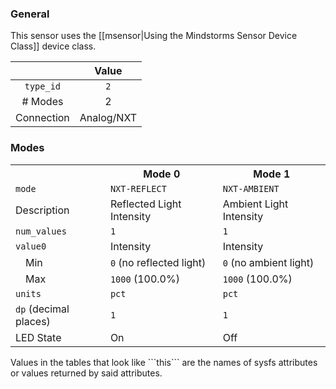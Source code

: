 ### General

This sensor uses the [[msensor|Using the Mindstorms Sensor Device Class]] device class.

|              | Value      |
|:------------:|:----------:|
|```type_id``` | ```2```    |
| # Modes      | 2          |
| Connection   | Analog/NXT |

### Modes

<table>
  <tr>
    <th>
    <th>Mode 0
    <th>Mode 1
  <tr>
    <td><code>mode</code>
    <td><code>NXT-REFLECT</code>
    <td><code>NXT-AMBIENT</code>
  <tr>
    <td>Description
    <td>Reflected Light Intensity
    <td>Ambient Light Intensity
  <tr>
    <td><code>num_values</code>
    <td><code>1</code>
    <td><code>1</code>
  <tr>
    <td><code>value0</code>
    <td>Intensity
    <td>Intensity
  <tr>
    <td>&emsp;Min
    <td><code>0</code> (no reflected light)
    <td><code>0</code> (no ambient light)
  <tr>
    <td>&emsp;Max
    <td><code>1000</code> (100.0%)
    <td><code>1000</code> (100.0%)
  <tr>
    <td><code>units</code>
    <td><code>pct</code>
    <td><code>pct</code>
  <tr>
    <td><code>dp</code> (decimal places)
    <td><code>1</code>
    <td><code>1</code>
  <tr>
    <td>LED State
    <td>On
    <td>Off
</table>
Values in the tables that look like ```this``` are the names of sysfs attributes or values returned by said attributes.
